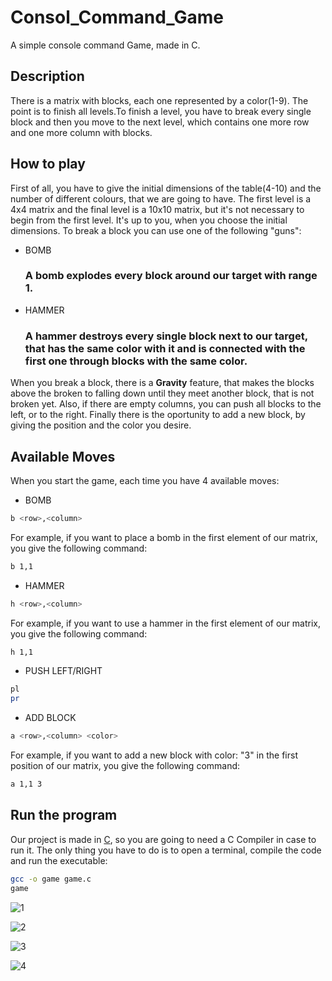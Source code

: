# Consol_Command_Game
A simple console command Game, made in C.

## Description

There is a matrix with blocks, each one represented by a color(1-9). The point is to finish all levels.To finish a level, you have to break every single block and then you move to the next level, which contains one more row and one more column with blocks.

## How to play

First of all, you have to give the initial dimensions of the table(4-10) and the number of different colours, that we are going to have. The first level is a 4x4 matrix and the final level is a 10x10 matrix, but it's not necessary to begin from the first level. It's up to you, when you choose the initial dimensions. To break a block you can use one of the following "guns":
* BOMB
  ### A bomb explodes every block around our target with range 1.
* HAMMER
  ### A hammer destroys every single block next to our target, that has the same color with it and is connected with the first one through blocks with the same color.
  
When you break a block, there is a **Gravity** feature, that makes the blocks above the broken to falling down until they meet another block, that is not broken yet.
Also, if there are empty columns, you can push all blocks to the left, or to the right. Finally there is the oportunity to add a new block, by giving the position and the color you desire.
## Available Moves

When you start the game, each time you have 4 available moves:
* BOMB
 ```bash
b <row>,<column>
```
For example, if you want to place a bomb in the first element of our matrix, you give the following command:
 ```bash
b 1,1
```

* HAMMER
 ```bash
h <row>,<column>
```

For example, if you want to use a hammer in the first element of our matrix, you give the following command:
 ```bash
h 1,1
```

* PUSH LEFT/RIGHT
```bash
pl
pr
```

* ADD BLOCK
 ```bash
a <row>,<column> <color>
```

For example, if you want to add a new block with color: "3" in the first position of our matrix, you give the following command:
 ```bash
a 1,1 3
```

## Run the program

Our project is made in [C](https://en.wikipedia.org/wiki/C_(programming_language)#:~:text=C%20is%20an%20imperative%20procedural,all%20with%20minimal%20runtime%20support.), so you are going to need a C Compiler in case to run it. The only thing you have to do is to open a terminal, compile the code and run the executable:

```bash
gcc -o game game.c
game
```



![1](https://user-images.githubusercontent.com/80547372/166111455-6bcf1c7e-d81c-49b1-80d3-6fad28540c0f.PNG)

![2](https://user-images.githubusercontent.com/80547372/166112482-5db78a3d-61c0-4110-a4e0-beb1b027b00f.PNG)

![3](https://user-images.githubusercontent.com/80547372/166112486-cc1f7eae-fd57-4dd4-bd84-b53a716eca23.PNG)

![4](https://user-images.githubusercontent.com/80547372/166112488-c87751cf-20d0-4778-9da5-89388637810d.PNG)

